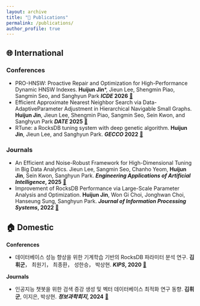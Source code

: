 ```yaml
---
layout: archive
title: "📝 Publications"
permalink: /publications/
author_profile: true
---
```

## 🌐 International
### Conferences
* PRO-HNSW: Proactive Repair and Optimization for High-Performance Dynamic HNSW Indexes. **Huijun Jin***, Jieun Lee, Shengmin Piao, Sangmin Seo, and Sanghyun Park **_ICDE_ 2026** [📖]()
* Efficient Approximate Nearest Neighbor Search via Data-AdaptiveParameter Adjustment in Hierarchical Navigable Small Graphs. **Huijun Jin**, Jieun Lee, Shengmin Piao, Sangmin Seo, Sein Kwon, and Sanghyun Park **_DATE_ 2025** [📖](https://ieeexplore.ieee.org/document/10992903)
* RTune: a RocksDB tuning system with deep genetic algorithm. **Huijun Jin**, Jieun Lee, and Sanghyun Park. **_GECCO_ 2022** [📖](https://doi.org/10.1145/3512290.3528726)
  
### Journals
* An Efficient and Noise-Robust Framework for High-Dimensional Tuning in Big Data Analytics. Jieun Lee, Sangmin Seo, Chanho Yeom, **Huijun Jin**, Sein Kwon, Sanghyun Park. **_Engineering Applications of Artificial Intelligence_, 2025** [📖](https://doi.org/10.1016/j.engappai.2025.111332)
* Improvement of RocksDB Performance via Large-Scale Parameter Analysis and Optimization. **Huijun Jin**, Won Gi Choi, Jonghwan Choi, Hanseung Sung, Sanghyun Park. **_Journal of Information Processing Systems_, 2022** [📖](https://koreascience.kr/article/JAKO202220257593379.page)


## 🏠 Domestic
**Conferences**
* 데이터베이스 성능 향상을 위한 기계학습 기반의 RocksDB 파라미터 분석 연구. **김휘군**， 최원기， 최종환， 성한승， 박상현. **_KIPS_, 2020** [📖](http://delab.yonsei.ac.kr/jekyll/assets/files/publication/domestic/conference/KIPS_C2020B0294.pdf)

**Journals**
* 인공지능 챗봇을 위한 검색 증강 생성 및 벡터 데이터베이스 최적화 연구 동향. **김휘군**, 이지은, 박상현. **_정보과학회지_, 2024** [📖](https://www.dbpia.co.kr/Journal/articleDetail?nodeId=NODE11733659)
